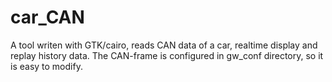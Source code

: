 # car_CAN
A tool writen with GTK/cairo, reads CAN data of a car, realtime display and replay history data. 
The CAN-frame is configured in gw_conf directory, so it is easy to modify.
